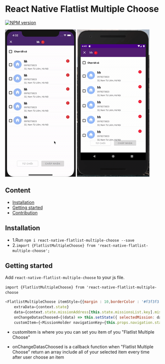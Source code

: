 # React Native Flatlist Multiple Choose
[ ![NPM version](http://img.shields.io/npm/v/react-native-check-box.svg?style=flat)](https://www.npmjs.com/package/react-native-flatlist-multiple-choose)

![](Demo.gif) ![](DemoAndroid.gif)

## Content

- [Installation](#installation)
- [Getting started](#getting-started)
- [Contribution](#contribution)

## Installation

* 1.Run `npm i react-native-flatlist-multiple-choose --save`
* 2.`import {FlatlistMultipleChoose} from 'react-native-flatlist-multiple-choose';`

## Getting started  

Add `react-native-flatlist-multiple-choose` to your js file.   

`import {FlatlistMultipleChoose} from 'react-native-flatlist-multiple-choose` 

```javascript
<FlatlistMultipleChoose itemStyle={{margin : 10,borderColor : '#f3f3f3',borderBottomWidth : 0.8}}  
    extraData={context.state} 
    data={context.state.missionAddress[this.state.missionsList.key].missions}
    onChangeDatasChoosed={(data) => this.setState({ selectedMission: data })} 
    customItem={<MissionHolder navigationKey={this.props.navigation.state.key} />} />
```

- customItem is where you you can set you item of you "Flatlist Multiple Choose"

- onChangeDatasChoosed is a callback function when "Flatlist Multiple Choose" return an array include all of your selected item every time after user choose an item


